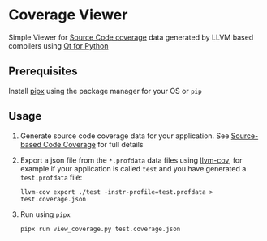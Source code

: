 Coverage Viewer
===============

Simple Viewer for 
[Source Code coverage](https://clang.llvm.org/docs/SourceBasedCodeCoverage.html) 
data generated by LLVM based compilers using [Qt for Python](https://doc.qt.io/qtforpython-6/)

## Prerequisites

Install [pipx](https://github.com/pypa/pipx) using the package manager for your OS or `pip`

## Usage

1. Generate source code coverage data for your application. See
   [Source-based Code Coverage](https://clang.llvm.org/docs/SourceBasedCodeCoverage.html)
   for full details

2. Export a json file from the `*.profdata` data files using 
   [llvm-cov](https://llvm.org/docs/CommandGuide/llvm-cov.html), for example if your application is called
   `test` and you have generated a `test.profdata` file:
   ```
   llvm-cov export ./test -instr-profile=test.profdata > test.coverage.json
   ```

3. Run using `pipx`
   ```
   pipx run view_coverage.py test.coverage.json
   ```
